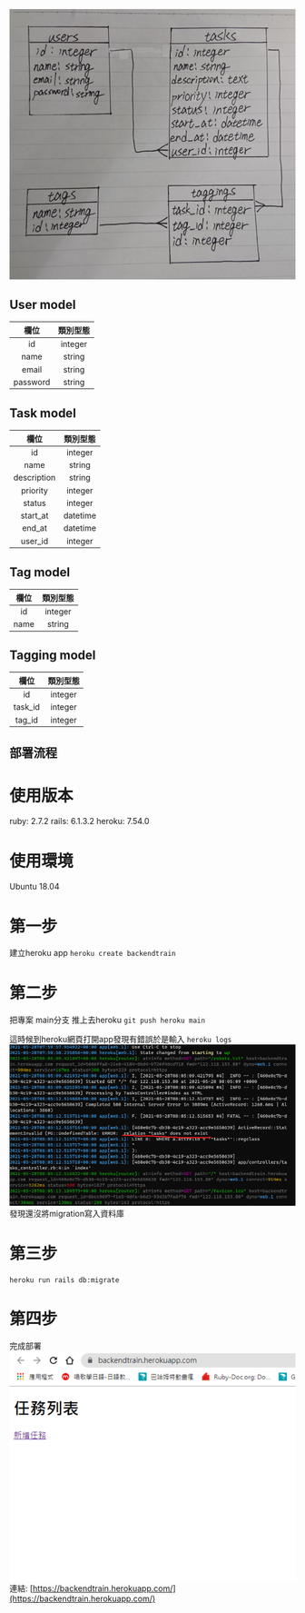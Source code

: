 ![](/public/ERB.jpg)

## User model
| 欄位 | 類別型態 |
| :------: | :------: | 
| id       | integer    |
| name     | string     |
| email    | string     |
| password | string     |


## Task model
| 欄位 | 類別型態 |
| :------: | :------: | 
| id       | integer    |
| name     | string     |
| description| string   |
| priority | integer    |
| status   | integer    |
| start_at | datetime   |
| end_at   | datetime   |
| user_id  | integer    |

## Tag model
| 欄位 | 類別型態 |
| :------: | :------: | 
| id       | integer    |
| name     | string     |

## Tagging model
| 欄位 | 類別型態 |
| :------: | :------: | 
| id       | integer  |
| task_id  | integer  |
| tag_id   | integer  |

## 部署流程
# 使用版本
ruby: 2.7.2
rails: 6.1.3.2
heroku: 7.54.0
# 使用環境
Ubuntu 18.04
# 第一步
建立heroku app
`heroku create backendtrain`
# 第二步
把專案 main分支 推上去heroku
`git push heroku main`

這時候到heroku網頁打開app發現有錯誤於是輸入
`heroku logs`
![](/public/deploy.png)
發現還沒將migration寫入資料庫
# 第三步
`heroku run rails db:migrate`

# 第四步
完成部署
![](/public/deploydone.png)
連結: [https://backendtrain.herokuapp.com/](https://backendtrain.herokuapp.com/)
